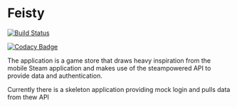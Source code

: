 # Feisty

[![Build Status](https://app.bitrise.io/app/681356848ad83749/status.svg?token=sBfYZATDCDxjs5-J7LTSXw)](https://app.bitrise.io/app/681356848ad83749)

[![Codacy Badge](https://api.codacy.com/project/badge/Grade/6512822329d44287ac989f0a6e7a7650?branch=development)](https://www.codacy.com?utm_source=github.com&amp;utm_medium=referral&amp;utm_content=Tiewhan/Feisty&amp;utm_campaign=Badge_Grade)

The application is a game store that draws heavy inspiration from the mobile Steam application and makes use of the steampowered API to provide data and authentication.

Currently there is a skeleton application providing mock login and pulls data from thew API
